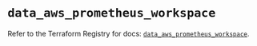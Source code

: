 # `data_aws_prometheus_workspace`

Refer to the Terraform Registry for docs: [`data_aws_prometheus_workspace`](https://registry.terraform.io/providers/hashicorp/aws/6.0.0/docs/data-sources/prometheus_workspace).
